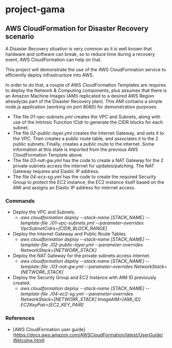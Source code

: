 # project-gama
## AWS CloudFormation for Disaster Recovery scenario

A Disaster Recovery situation is very common as it is well known that hardware and software can break, so to reduce time during a recovery event, AWS CloudFormation can help on that.

This project will demonstrate the use of the AWS CloudFormation service to efficiently deploy infrastructure into AWS.

In order to do that, a couple of AWS CloudFormation Templates are requires to deploy the Network & Computing components, plus assumes that there is an Amazon Machine Images (AMI) replicated to a desired AWS Region already(as part of the Disaster Recovery plan). This AMI contains a simple node.js application (working on port 8080) for demonstration purposes.

- The file <i>01-vpc-subnets.yml</i> creates the VPC and Subnets, along with use of the Intrinsic Function <i>!Cidr</i> to generate the CIDR blocks for each subnet.
- The file <i>02-public-layer.yml</i> creates the Internet Gateway, and sets it to the VPC. Then creates a public route table, and associates it to the 2 public subnets. Finally, creates a public route to the internet. Some information at this state is imported from the previous AWS CloudFormation Template above.
- The file <i>03-nat-gw.yml</i> has the code to create a NAT Gateway for the 2 private subnets access the internet for updates/patching. The NAT Gateway requires and Elastic IP address.
- The file <i>04-ecs-sg.yml</i> has the code to create the required Security Group to protect the EC2 instance, the EC2 instance itself based on the AMI and assigns an Elastic IP address for internet access.

### Commands
- Deploy the VPC and Subnets.
  - <i>aws cloudformation deploy --stack-name [STACK_NAME] --template-file ./01-vpc-subnets.yml --parameter-overrides VpcSubnetCidrs=[CIDR_BLOCK_RANGE]</i>
- Deploy the Internet Gateway and Public Route Tables.
  - <i>aws cloudformation  deploy  --stack-name [STACK_NAME] --template-file ./02-public-layer.yml --parameter-overrides NetworkStack=[NETWORK_STACK]</i>
- Deploy the NAT Gateway for the private subnets access internet.
  - <i>aws cloudformation  deploy  --stack-name [STACK_NAME] --template-file ./03-nat-gw.yml --parameter-overrides NetworkStack=[NETWORK_STACK]</i>
- Deploy the Security Group and EC2 Instance with AIM ID previously created.
  - <i>aws cloudformation deploy --stack-name [STACK_NAME] --template-file ./04-ec2-sg.yml --parameter-overrides NetworkStack=[NETWORK_STACK] ImageAIM=[AMI_ID] EC2KeyPair=[EC2_KEY_PAIR]</i>

### References
  - [AWS CloudFormation user guide] (https://docs.aws.amazon.com/AWSCloudFormation/latest/UserGuide/Welcome.html)
